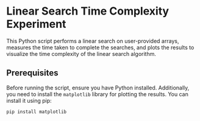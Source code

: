 # Linear Search Time Complexity Experiment

This Python script performs a linear search on user-provided arrays, measures the time taken to complete the searches, and plots the results to visualize the time complexity of the linear search algorithm.

## Prerequisites

Before running the script, ensure you have Python installed. Additionally, you need to install the `matplotlib` library for plotting the results. You can install it using pip:

```sh
pip install matplotlib

